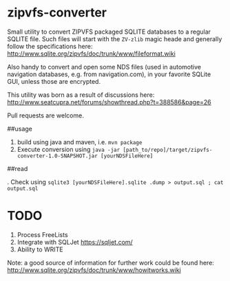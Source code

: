 # zipvfs-converter
Small utility to convert ZIPVFS packaged SQLITE databases to a regular SQLITE file. Such files will start with the `ZV-zlib` magic heade and generally follow the specifications here: http://www.sqlite.org/zipvfs/doc/trunk/www/fileformat.wiki

Also handy to convert and open some NDS files (used in automotive navigation databases, e.g. from navigation.com), in your favorite SQLite GUI, unless those are encrypted.

This utility was born as a result of discussions here: http://www.seatcupra.net/forums/showthread.php?t=388586&page=26

Pull requests are welcome.

##usage

1. build using java and maven, i.e. `mvn package`
2. Execute conversion using `java -jar [path_to/repo]/target/zipvfs-converter-1.0-SNAPSHOT.jar [yourNDSFileHere]`

##read

. Check using `sqlite3 [yourNDSFileHere].sqlite .dump > output.sql ; cat output.sql`

# TODO

1. Process FreeLists
2. Integrate with SQLJet https://sqljet.com/
3. Ability to WRITE

Note: a good source of information for further work could be found here: http://www.sqlite.org/zipvfs/doc/trunk/www/howitworks.wiki
